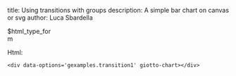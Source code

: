 title: Using transitions with groups
description: A simple bar chart on canvas or svg
author: Luca Sbardella

<div style="width: 100px" class="center-block">$html_type_form</div>
<div data-options='gexamples.transition1' class="center-block" giotto-viz></div>

Html:

    <div data-options='gexamples.transition1' giotto-chart></div>